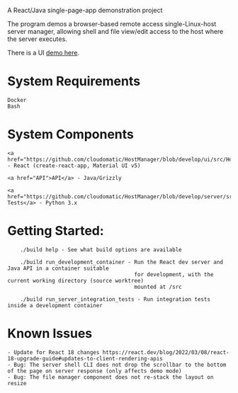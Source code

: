 
  A React/Java single-page-app demonstration project
  
  The program demos a browser-based remote access single-Linux-host server manager, allowing shell and file view/edit access to the host where the server executes.

  There is a UI <a href="https://raw.githack.com/cloudomatic/HostManager/ui_demo/demo/index.html">demo here</a>.

  # System Requirements

    Docker
    Bash

  # System Components

    <a href="https://github.com/cloudomatic/HostManager/blob/develop/ui/src/HostManagerUI.js">UI</a> - React (create-react-app, Material UI v5)

    <a href="API">API</a> - Java/Grizzly

    <a href="https://github.com/cloudomatic/HostManager/blob/develop/server/src/test/python/IntegrationTests.py">Integration Tests</a> - Python 3.x

  # Getting Started:
  
        ./build help - See what build options are available

        ./build run_development_container - Run the React dev server and Java API in a container suitable 
                                            for development, with the current working directory (source worktree)
                                            mounted at /src

        ./build run_server_integration_tests - Run integration tests inside a development container

  # Known Issues

    - Update for React 18 changes https://react.dev/blog/2022/03/08/react-18-upgrade-guide#updates-to-client-rendering-apis
    - Bug: The server shell CLI does not drop the scrollbar to the bottom of the page on server response (only affects demo mode)
    - Bug: The file manager component does not re-stack the layout on resize
    
